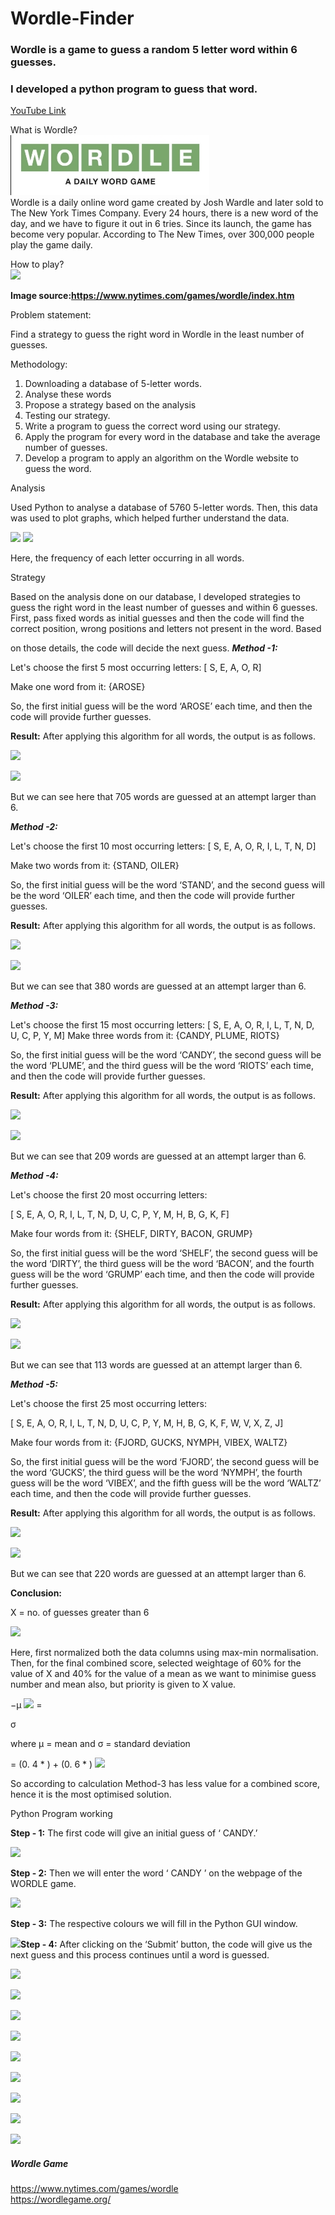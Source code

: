 # Wordle-Finder

### Wordle is a game to guess a random 5 letter word within 6 guesses.
### I developed a python program to guess that word. 
[YouTube Link](https://youtu.be/bsNv2LcR04c)



What is Wordle? <br>
![](assets/I1.jpeg)<br>
Wordle is a daily online word game created by Josh Wardle and later sold to The New York Times Company. Every 24 hours, there is a new word of the day, and we have to figure it out in 6 tries. Since its launch, the game has become very popular. According to The New Times, over 300,000 people play the game daily.<br>

How to play?<br>
![](Aspose.Words.0fdfc5f9-6fc7-4a3f-b315-75c6b2b32bde.002.jpeg)<br>

**Image source:https://www.nytimes.com/games/wordle/index.htm**

Problem statement:

Find a strategy to guess the right word in Wordle in the least number of guesses.

Methodology:

1. Downloading a database of 5-letter words.
1. Analyse these words
1. Propose a strategy based on the analysis
1. Testing our strategy.
1. Write a program to guess the correct word using our strategy.
1. Apply the program for every word in the database and take the average number of guesses.
1. Develop a program to apply an algorithm on the Wordle website to guess the word.

Analysis

Used Python to analyse a database of 5760 5-letter words. Then, this data was used to plot graphs, which helped further understand the data.

![](Aspose.Words.0fdfc5f9-6fc7-4a3f-b315-75c6b2b32bde.003.jpeg) ![](Aspose.Words.0fdfc5f9-6fc7-4a3f-b315-75c6b2b32bde.004.png)

Here, the frequency of each letter occurring in all words.

Strategy

Based on the analysis done on our database, I developed strategies to guess the right word in the least number of guesses and within 6 guesses. First, pass fixed words as initial guesses and then the code will find the correct position, wrong positions and letters not present in the word. Based

on those details, the code will decide the next guess. ***Method -1:***

Let's choose the first 5 most occurring letters: [ S, E, A, O, R]

Make one word from it: {AROSE}

So, the first initial guess will be the word ‘AROSE’ each time, and then the code will provide further guesses.

**Result:** After applying this algorithm for all words, the output is as follows.

![](Aspose.Words.0fdfc5f9-6fc7-4a3f-b315-75c6b2b32bde.005.jpeg)

![](Aspose.Words.0fdfc5f9-6fc7-4a3f-b315-75c6b2b32bde.006.png)

But we can see here that 705 words are guessed at an attempt larger than 6.

***Method -2:***

Let's choose the first 10 most occurring letters: [ S, E, A, O, R, I, L, T, N, D]

Make two words from it: {STAND, OILER}

So, the first initial guess will be the word ‘STAND’, and the second guess will be the word ‘OILER’ each time, and then the code will provide further guesses.

**Result:** After applying this algorithm for all words, the output is as follows.

![](Aspose.Words.0fdfc5f9-6fc7-4a3f-b315-75c6b2b32bde.007.jpeg)

![](Aspose.Words.0fdfc5f9-6fc7-4a3f-b315-75c6b2b32bde.008.png)

But we can see that 380 words are guessed at an attempt larger than 6.

***Method -3:***

Let's choose the first 15 most occurring letters: [ S, E, A, O, R, I, L, T, N, D, U, C, P, Y, M] Make three words from it: {CANDY, PLUME, RIOTS}

So, the first initial guess will be the word ‘CANDY’, the second guess will be the word ‘PLUME’, and the third guess will be the word ‘RIOTS’ each time, and then the code will provide further guesses.

**Result:** After applying this algorithm for all words, the output is as follows.

![](Aspose.Words.0fdfc5f9-6fc7-4a3f-b315-75c6b2b32bde.009.jpeg)

![](Aspose.Words.0fdfc5f9-6fc7-4a3f-b315-75c6b2b32bde.010.png)

But we can see that 209 words are guessed at an attempt larger than 6.

***Method -4:***

Let's choose the first 20 most occurring letters:

[ S, E, A, O, R, I, L, T, N, D, U, C, P, Y, M, H, B, G, K, F]

Make four words from it: {SHELF, DIRTY, BACON, GRUMP}

So, the first initial guess will be the word ‘SHELF’, the second guess will be the word ‘DIRTY’, the third guess will be the word ‘BACON’, and the fourth guess will be the word ‘GRUMP’ each time, and then the code will provide further guesses.

**Result:** After applying this algorithm for all words, the output is as follows.

![](Aspose.Words.0fdfc5f9-6fc7-4a3f-b315-75c6b2b32bde.011.jpeg)

![](Aspose.Words.0fdfc5f9-6fc7-4a3f-b315-75c6b2b32bde.012.png)

But we can see that 113 words are guessed at an attempt larger than 6.

***Method -5:***

Let's choose the first 25 most occurring letters:

[ S, E, A, O, R, I, L, T, N, D, U, C, P, Y, M, H, B, G, K, F, W, V, X, Z, J]

Make four words from it: {FJORD, GUCKS, NYMPH, VIBEX, WALTZ}

So, the first initial guess will be the word ‘FJORD’, the second guess will be the word ‘GUCKS’, the third guess will be the word ‘NYMPH’, the fourth guess will be the word ‘VIBEX’, and the fifth guess will be the word ‘WALTZ’ each time, and then the code will provide further guesses.

**Result:** After applying this algorithm for all words, the output is as follows.

![](Aspose.Words.0fdfc5f9-6fc7-4a3f-b315-75c6b2b32bde.013.jpeg)

![](Aspose.Words.0fdfc5f9-6fc7-4a3f-b315-75c6b2b32bde.014.png)

But we can see that 220 words are guessed at an attempt larger than 6.


**Conclusion:**

X = no. of guesses greater than 6

![](Aspose.Words.0fdfc5f9-6fc7-4a3f-b315-75c6b2b32bde.015.png)

Here, first normalized both the data columns using max-min normalisation. Then, for the final combined score, selected weightage of 60% for the value of X and 40% for the value of a mean as we want to minimise guess number and mean also, but priority is given to X value.

−µ ![](Aspose.Words.0fdfc5f9-6fc7-4a3f-b315-75c6b2b32bde.016.png)  = 

σ

where µ = mean and σ = standard deviation

= (0. 4 \* )  + (0. 6  \*   ) ![](Aspose.Words.0fdfc5f9-6fc7-4a3f-b315-75c6b2b32bde.017.png)

So according to calculation Method-3 has less value for a combined score, hence it is the most optimised solution.

Python Program working

**Step - 1:** The first code will give an initial guess of ‘ CANDY.’

![](Aspose.Words.0fdfc5f9-6fc7-4a3f-b315-75c6b2b32bde.018.png)

**Step - 2:** Then we will enter the word ‘ CANDY ’ on the webpage of the WORDLE game.

![](Aspose.Words.0fdfc5f9-6fc7-4a3f-b315-75c6b2b32bde.019.png)

**Step - 3:** The respective colours we will fill in the Python GUI window.

![](Aspose.Words.0fdfc5f9-6fc7-4a3f-b315-75c6b2b32bde.020.png)**Step - 4:** After clicking on the ‘Submit’ button, the code will give us the next guess and this process continues until a word is guessed.

![](Aspose.Words.0fdfc5f9-6fc7-4a3f-b315-75c6b2b32bde.021.png)

![](Aspose.Words.0fdfc5f9-6fc7-4a3f-b315-75c6b2b32bde.022.png)

![](Aspose.Words.0fdfc5f9-6fc7-4a3f-b315-75c6b2b32bde.023.png)

![](Aspose.Words.0fdfc5f9-6fc7-4a3f-b315-75c6b2b32bde.024.png)

![](Aspose.Words.0fdfc5f9-6fc7-4a3f-b315-75c6b2b32bde.025.png)

![](Aspose.Words.0fdfc5f9-6fc7-4a3f-b315-75c6b2b32bde.026.png)

![](Aspose.Words.0fdfc5f9-6fc7-4a3f-b315-75c6b2b32bde.027.png)

![](Aspose.Words.0fdfc5f9-6fc7-4a3f-b315-75c6b2b32bde.028.png)

![](Aspose.Words.0fdfc5f9-6fc7-4a3f-b315-75c6b2b32bde.029.jpeg)




##### Wordle Game   
https://www.nytimes.com/games/wordle <br>
https://wordlegame.org/

